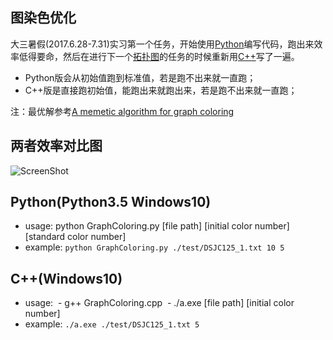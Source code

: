## 图染色优化
大三暑假(2017.6.28-7.31)实习第一个任务，开始使用[Python](https://github.com/LewisTian/GraphColoring/blob/master/GraphColoring.py)编写代码，跑出来效率低得要命，然后在进行下一个[拓扑图](https://github.com/LewisTian/Topology)的任务的时候重新用[C++](https://github.com/LewisTian/GraphColoring/blob/master/GraphColoring.cpp)写了一遍。
- Python版会从初始值跑到标准值，若是跑不出来就一直跑；
- C++版是直接跑初始值，能跑出来就跑出来，若是跑不出来就一直跑；

注：最优解参考[A memetic algorithm for graph coloring](http://www.sciencedirect.com/science/article/pii/S0377221709005177)

## 两者效率对比图
![ScreenShot](https://i.loli.net/2017/09/20/59c233b37e7c8.png "Contrast")

## Python(Python3.5 Windows10)
- usage: python GraphColoring.py [file path] [initial color number] [standard color number]
- example: `python GraphColoring.py ./test/DSJC125_1.txt 10 5`

## C++(Windows10)
- usage: 
  -  g++ GraphColoring.cpp
  - ./a.exe [file path] [initial color number]
- example: `./a.exe ./test/DSJC125_1.txt 5`
